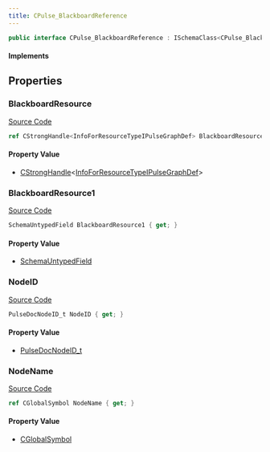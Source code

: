 ```yaml
---
title: CPulse_BlackboardReference
---
```


```csharp
public interface CPulse_BlackboardReference : ISchemaClass<CPulse_BlackboardReference>, ISchemaField, ISchemaClass, INativeHandle
```

#### Implements

## Properties

### BlackboardResource

[Source Code](https://github.com/swiftly-solution/swiftlys2/blob/main/managed/src/SwiftlyS2.Generated/Schemas/Interfaces/CPulse_BlackboardReference.cs#L17)

```csharp
ref CStrongHandle<InfoForResourceTypeIPulseGraphDef> BlackboardResource { get; }
```

#### Property Value

- [CStrongHandle](/docs/api/shared/natives/cstronghandle-1)<[InfoForResourceTypeIPulseGraphDef](/docs/api/shared/schemadefinitions/infoforresourcetypeipulsegraphdef)>

### BlackboardResource1

[Source Code](https://github.com/swiftly-solution/swiftlys2/blob/main/managed/src/SwiftlyS2.Generated/Schemas/Interfaces/CPulse_BlackboardReference.cs#L20)

```csharp
SchemaUntypedField BlackboardResource1 { get; }
```

#### Property Value

- [SchemaUntypedField](/docs/api/shared/schemas/schemauntypedfield)

### NodeID

[Source Code](https://github.com/swiftly-solution/swiftlys2/blob/main/managed/src/SwiftlyS2.Generated/Schemas/Interfaces/CPulse_BlackboardReference.cs#L22)

```csharp
PulseDocNodeID_t NodeID { get; }
```

#### Property Value

- [PulseDocNodeID_t](/docs/api/shared/schemadefinitions/pulsedocnodeid_t)

### NodeName

[Source Code](https://github.com/swiftly-solution/swiftlys2/blob/main/managed/src/SwiftlyS2.Generated/Schemas/Interfaces/CPulse_BlackboardReference.cs#L24)

```csharp
ref CGlobalSymbol NodeName { get; }
```

#### Property Value

- [CGlobalSymbol](/docs/api/shared/natives/cglobalsymbol)

